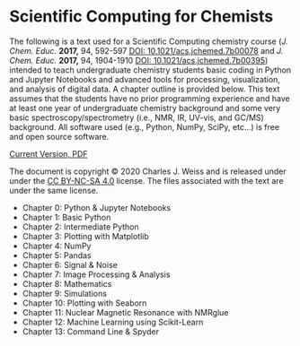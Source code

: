 # Scientific Computing for Chemists

The following is a text used for a Scientific Computing chemistry course (*J. Chem. Educ.* **2017,** 94, 592-597 [DOI: 10.1021/acs.jchemed.7b00078](http://dx.doi.org/10.1021/acs.jchemed.7b00078) and *J. Chem. Educ.* **2017,** 94, 1904-1910 [DOI: 10.1021/acs.jchemed.7b00395](http://dx.doi.org/10.1021/acs.jchemed.7b00395)) intended to teach undergraduate chemistry students basic coding in Python and Jupyter Notebooks and advanced tools for processing, visualization, and analysis of digital data. A chapter outline is provided below. This text assumes that the students have no prior programming experience and have at least one year of undergraduate chemistry background and some very basic spectroscopy/spectrometry (i.e., NMR, IR, UV-vis, and GC/MS) background. All software used (e.g., Python, NumPy, SciPy, etc...) is free and open source software. 

[Current Version, PDF](/Book_PDF/SciCompforChemists_1.0.6a.pdf)

The document is copyright © 2020 Charles J. Weiss and is released under under the [CC BY-NC-SA 4.0](https://creativecommons.org/licenses/by-nc-sa/4.0/) license. The files associated with the text are under the same license.

* Chapter 0: Python & Jupyter Notebooks
* Chapter 1: Basic Python
* Chapter 2: Intermediate Python
* Chapter 3: Plotting with Matplotlib
* Chapter 4: NumPy
* Chapter 5: Pandas
* Chapter 6: Signal & Noise
* Chapter 7: Image Processing & Analysis
* Chapter 8: Mathematics
* Chapter 9: Simulations
* Chapter 10: Plotting with Seaborn
* Chapter 11: Nuclear Magnetic Resonance with NMRglue
* Chapter 12: Machine Learning using Scikit-Learn
* Chapter 13: Command Line & Spyder



